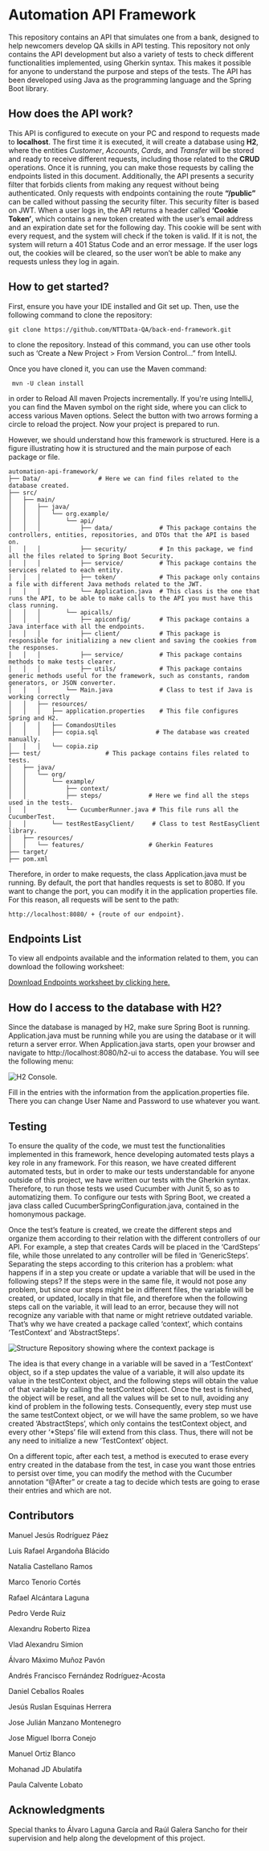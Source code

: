 # Automation API Framework

This repository contains an API that simulates one from a bank, designed to help newcomers develop QA skills in API testing. This repository not only contains the API development but also a variety of tests to check different functionalities implemented, using Gherkin syntax. This makes it possible for anyone to understand the purpose and steps of the tests. The API has been developed using Java as the programming language and the Spring Boot library.

## How does the API work?

This API is configured to execute on your PC and respond to requests made to **localhost**. The first time it is executed, it will create a database using **H2**, where the entities _Customer_, _Accounts_, _Cards_, and _Transfer_ will be stored and ready to receive different requests, including those related to the **CRUD** operations. Once it is running, you can make those requests by calling the endpoints listed in this document. 
Additionally, the API presents a security filter that forbids clients from making any request without being authenticated. Only requests with endpoints containing the route **“/public”** can be called without passing the security filter. This security filter is based on JWT. When a user logs in, the API returns a header called **‘Cookie Token’**, which contains a new token created with the user’s email address and an expiration date set for the following day. 
This cookie will be sent with every request, and the system will check if the token is valid. If it is not, the system will return a 401 Status Code and an error message. If the user logs out, the cookies will be cleared, so the user won’t be able to make any requests unless they log in again.

## How to get started?

First, ensure you have your IDE installed and Git set up. Then, use the following command to clone the repository:

```shell
git clone https://github.com/NTTData-QA/back-end-framework.git
```
to clone the repository. Instead of this command, you can use other tools such as ‘Create a New Project > From Version Control…” from IntelIJ.

Once you have cloned it, you can use the Maven command:
```shell
 mvn -U clean install
```
in order to Reload All maven Projects incrementally.  If you're using IntelliJ, you can find the Maven symbol on the right side, where you can click to access various Maven options. Select the button with two arrows forming a circle to reload the project. Now your project is prepared to run.

However, we should understand how this framework is structured. Here is a figure illustrating how it is structured and the main purpose of each package or file.


```plaintext
automation-api-framework/
├── Data/                # Here we can find files related to the database created.
├── src/
│   ├── main/
│   │   ├── java/
│   │   │   └── org.example/
│   │   │       └── api/
│   │   │           ├── data/             # This package contains the controllers, entities, repositories, and DTOs that the API is based on.  
│   │   │           ├── security/         # In this package, we find all the files related to Spring Boot Security.
│   │   │           ├── service/          # This package contains the services related to each entity.
│   │   │           ├── token/            # This package only contains a file with different Java methods related to the JWT.			
│   │   │           └── Application.java  # This class is the one that runs the API, to be able to make calls to the API you must have this class running.
│   │   │       └── apicalls/
│   │   │           ├── apiconfig/        # This package contains a Java interface with all the endpoints.  
│   │   │           ├── client/           # This package is responsible for initializing a new client and saving the cookies from the responses.
│   │   │           ├── service/          # This package contains methods to make tests clearer.
│   │   │           ├── utils/            # This package contains generic methods useful for the framework, such as constants, random generators, or JSON converter.
│   │   │       └── Main.java             # Class to test if Java is working correctly
│   │   ├── resources/
│   │   │   ├── application.properties    # This file configures Spring and H2.
│   │   │   ├── ComandosUtiles
│   │   │   ├── copia.sql                # The database was created manually.
│   │   │   └── copia.zip
├── test/                  # This package contains files related to tests.
│   ├── java/
│   │   └── org/
│   │       └── example/
│   │           ├── context/
│   │           ├── steps/             # Here we find all the steps used in the tests.
│   │           └── CucumberRunner.java # This file runs all the CucumberTest.
│   │       └── testRestEasyClient/     # Class to test RestEasyClient library.
│   ├── resources/
│   │   └── features/                  # Gherkin Features
├── target/
├── pom.xml

```
Therefore, in order to make requests, the class Application.java must be running. By default, the port that handles requests is set to 8080. If you want to change the port, you can modify it in the application properties file. For this reason, all requests will be sent to the path:
```
http://localhost:8080/ + {route of our endpoint}.
```
## Endpoints List

To view all endpoints available and the information related to them, you can download the following worksheet:

[Download Endpoints worksheet by clicking here.](.readmeFiles/Endpoints.xlsx)


## How do I access to the database with H2?

Since the database is managed by H2, make sure Spring Boot is running. Application.java must be running while you are using the database or it will return a server error. When Application.java starts, open your browser and navigate to http://localhost:8080/h2-ui to access the database. You will see the following menu:

![H2 Console.](.readmeFiles/H2Console.PNG)

Fill in the entries with the information from the application.properties file. There you can change User Name and Password to use whatever you want.

## Testing
To ensure the quality of the code, we must test the functionalities implemented in this framework, hence developing automated tests plays a key role in any framework. For this reason, we have created different automated tests, but in order to make our tests understandable for anyone outside of this project, we have written our tests with the Gherkin syntax. Therefore, to run those tests we used Cucumber with Junit 5, so as to automatizing them. To configure our tests with Spring Boot, we created a java class called CucumberSpringConfiguration.java, contained in the homonymous package.

Once the test’s feature is created, we create the different steps and organize them according to their relation with the different controllers of our API. For example, a step that creates Cards will be placed in the ‘CardSteps’ file, while those unrelated to any controller will be filed in ‘GenericSteps’.  Separating the steps according to this criterion has a problem: what happens if in a step you create or update a variable that will be used in the following steps? If the steps were in the same file, it would not pose any problem, but since our steps might be in different files, the variable will be created, or updated, locally in that file, and therefore when the following steps call on the variable, it will lead to an error, because they will not recognize any variable with that name or might retrieve outdated variable.
That’s why we have created a package called ‘context’, which contains ‘TestContext’ and ‘AbstractSteps’.

![Structure Repository showing where the context package is](.readmeFiles/testContextStructure.PNG)

The idea is that every change in a variable will be saved in a ‘TestContext’ object, so if a step updates the value of a variable, it will also update its value in the testContext object, and the following steps will obtain the value of that variable by calling the testContext object. Once the test is finished, the object will be reset, and all the values will be set to null, avoiding any kind of problem in the following tests. Consequently, every step must use the same testContext object, or we will have the same problem, so we have created ‘AbstractSteps’, which only contains the testContext object, and every other ‘*Steps’ file will extend from this class. Thus, there will not be any need to initialize a new ‘TestContext’ object.

On a different topic, after each test, a method is executed to erase every entry created in the database from the test, in case you want those entries to persist over time, you can modify the method with the Cucumber annotation “@After” or create a tag to decide which tests are going to erase their entries and which are not.

## Contributors

Manuel Jesús Rodríguez Páez

Luis Rafael Argandoña Blácido

Natalia Castellano Ramos

Marco Tenorio Cortés

Rafael Alcántara Laguna

Pedro Verde Ruiz

Alexandru Roberto Rizea

Vlad Alexandru Simion

Álvaro Máximo Muñoz Pavón

Andrés Francisco Fernández Rodríguez-Acosta

Daniel Ceballos Roales

Jesús Ruslan Esquinas Herrera

Jose Julián Manzano Montenegro

Jose Miguel Iborra Conejo

Manuel Ortiz Blanco

Mohanad JD Abulatifa

Paula Calvente Lobato

## Acknowledgments

Special thanks to Álvaro Laguna García and Raúl Galera Sancho for their supervision and help along the development of this project.
